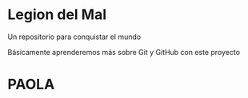# Legion del Mal
Un repositorio para conquistar el mundo

Básicamente aprenderemos más sobre Git y GitHub con este proyecto


# PAOLA
